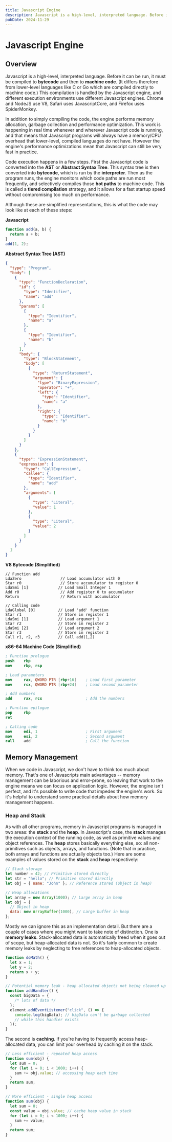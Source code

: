 ```yaml
---
title: Javascript Engine
description: Javascript is a high-level, interpreted language. Before it can be run, it must be compiled to bytecode and then to machine code.
pubDate: 2024-11-29
---
```


# Javascript Engine

## Overview

Javascript is a high-level, interpreted language. Before it can be run, it must be compiled to **bytecode** and then to **machine code**. (It differs therefore from lower-level languages like C or Go which are compiled directly to machine code.) This compilation is handled by the Javascript engine, and different execution environments use different Javascript engines. Chrome and NodeJS use V8, Safari uses JavascriptCore, and Firefox uses SpiderMonkey.

In addition to simply compiling the code, the engine performs memory allocation, garbage collection and performance optimization. This work is happening in real time whenever and wherever Javascript code is running, and that means that Javascript programs will always have a memory/CPU overhead that lower-level, compiled languages do not have. However the engine's performance optimizations mean that Javascript can still be very fast in practice.

Code execution happens in a few steps. First the Javascript code is converted into the **AST** or **Abstract Syntax Tree**. This syntax tree is then converted into **bytecode**, which is run by the **interpreter**. Then as the program runs, the engine monitors which code paths are run most frequently, and selectively compiles those **hot paths** to machine code. This is called a **tiered compilation** strategy, and it allows for a fast startup speed without compromising too much on performance.

Although these are simplified representations, this is what the code may look like at each of these steps:

**Javascript**

```javascript
function add(a, b) {
  return a + b;
}
add(1, 2);
```

**Abstract Syntax Tree (AST)**

```json
{
  "type": "Program",
  "body": [
    {
      "type": "FunctionDeclaration",
      "id": {
        "type": "Identifier",
        "name": "add"
      },
      "params": [
        {
          "type": "Identifier",
          "name": "a"
        },
        {
          "type": "Identifier",
          "name": "b"
        }
      ],
      "body": {
        "type": "BlockStatement",
        "body": [
          {
            "type": "ReturnStatement",
            "argument": {
              "type": "BinaryExpression",
              "operator": "+",
              "left": {
                "type": "Identifier",
                "name": "a"
              },
              "right": {
                "type": "Identifier",
                "name": "b"
              }
            }
          }
        ]
      }
    },
    {
      "type": "ExpressionStatement",
      "expression": {
        "type": "CallExpression",
        "callee": {
          "type": "Identifier",
          "name": "add"
        },
        "arguments": [
          {
            "type": "Literal",
            "value": 1
          },
          {
            "type": "Literal",
            "value": 2
          }
        ]
      }
    }
  ]
}
```

**V8 Bytecode (Simplified)**

```
// Function add
LdaZero                 // Load accumulator with 0
Star r0                 // Store accumulator to register 0
LdaSmi [1]             // Load Small Integer 1
Add r0                  // Add register 0 to accumulator
Return                  // Return with accumulator

// Calling code
LdaGlobal [0]          // Load 'add' function
Star r1                // Store in register 1
LdaSmi [1]             // Load argument 1
Star r2                // Store in register 2
LdaSmi [2]             // Load argument 2
Star r3                // Store in register 3
Call r1, r2, r3        // Call add(1,2)
```

**x86-64 Machine Code (Simplified)**

```nasm
; Function prologue
push    rbp
mov     rbp, rsp

; Load parameters
mov     rax, QWORD PTR [rbp+16]    ; Load first parameter
mov     rcx, QWORD PTR [rbp+24]    ; Load second parameter

; Add numbers
add     rax, rcx                   ; Add the numbers

; Function epilogue
pop     rbp
ret

; Calling code
mov     edi, 1                     ; First argument
mov     esi, 2                     ; Second argument
call    add                        ; Call the function
```

## Memory Management

When we code in Javascript, we don't have to think too much about memory. That's one of Javascripts main advantages -- memory management can be laborious and error-prone, so leaving that work to the engine means we can focus on application logic. However, the engine isn't perfect, and it's possible to write code that impedes the engine's work. So it's helpful to understand some practical details about how memory management happens.

### Heap and Stack

As with all other programs, memory in Javascript programs is managed in two areas: the **stack** and the **heap**. In Javascript's case, the **stack** manages the execution context of the running code, as well as primitive values and object references. The **heap** stores basically everything else, so: all non-primitives such as objects, arrays, and functions. (Note that in practice, both arrays and functions are actually objects too.) Here are some examples of values stored on the **stack** and **heap** respectively:

```javascript
// Stack storage
let number = 42; // Primitive stored directly
let str = "hello"; // Primitive stored directly
let obj = { name: "John" }; // Reference stored (object in heap)

// Heap allocations
let array = new Array(1000); // Large array in heap
let obj = {
  // Object in heap
  data: new ArrayBuffer(1000), // Large buffer in heap
};
```

Mostly we can ignore this as an implementation detail. But there are a couple of cases where you might want to take note of distinction. One is **memory leaks**. Stack-allocated data is automatically freed when it goes out of scope, but heap-allocated data is not. So it's fairly common to create memory leaks by neglecting to free references to heap-allocated objects.

```javascript
function doMath() {
  let x = 1;
  let y = 2;
  return x + y;
}

// Potential memory leak - heap allocated objects not being cleaned up
function addHandler() {
  const bigData = {
    /* lots of data */
  };
  element.addEventListener("click", () => {
    console.log(bigData); // bigData can't be garbage collected
    // while this handler exists
  });
}
```

The second is **caching**. If you're having to frequently access heap-allocated data, you can limit your overhead by caching it on the stack.

```javascript
// Less efficient - repeated heap access
function sum(obj) {
  let sum = 0;
  for (let i = 0; i < 1000; i++) {
    sum += obj.value; // accessing heap each time
  }
  return sum;
}

// More efficient - single heap access
function sum(obj) {
  let sum = 0;
  const value = obj.value; // cache heap value in stack
  for (let i = 0; i < 1000; i++) {
    sum += value;
  }
  return sum;
}
```

